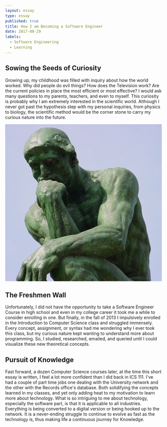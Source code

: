 ```yaml
---
layout: essay
type: essay
published: true
title: How I am Becoming a Software Engineer
date: 2017-08-29
labels:
  - Software Engineering
  - Learning
---
```

## Sowing the Seeds of Curiosity
Growing up; my childhood was filled with inquiry about how the world worked. Why did people do evil things? How does the Television work? Are the current policies in place the most efficient or most effective? I would ask many questions to my parents, teachers, and even to myself. This curiosity is probably why I am extremely interested in the scientific world. Although I never got past the hypothesis step with my personal inquiries, from physics to biology, the scientific method would be the corner stone
 to carry my curious nature into the future.

<img class="ui medium right floated rounded image" src="../images/thinker.png">

## The Freshmen Wall
Unfortunately, I did not have the opportunity to take a Software Engineer Course in high school and even in my college career it took me a while to consider enrolling in one. But finally, in the fall of 2013 I impulsively enrolled in the Introduction to Computer Science class and struggled immensely. Every concept, assignment, or syntax had me wondering why I ever took this class, but my curious nature kept wanting to understand more about programming. So, I studied, researched, emailed, and queried until I could visualize these new theoretical concepts. 
 
## Pursuit of Knowledge 

Fast forward, a dozen Computer Science courses later, at the time this short essay is written, I feel a lot more confident than I did back in ICS 111. I've had a couple of part time jobs one dealing with the University network and the other with the Records office's database. Both solidifying the concepts learned in my classes, and yet only adding heat to my motivation to learn more about technology. What is so intriguing to me about technology, especially the software part, is that it is applicable to all industries. Everything is being converted to a digital version or being hooked up to the network. It is a never-ending struggle to continue to evolve as fast as the technology is, thus making life a continuous journey for Knowledge. 

